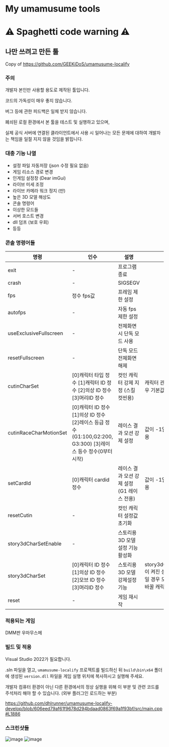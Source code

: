# My umamusume tools
# ⚠ Spaghetti code warning ⚠
## 나만 쓰려고 만든 툴

Copy of https://github.com/GEEKiDoS/umamusume-localify

### 주의
개발자 본인만 사용할 용도로 제작된 툴입니다.

코드의 가독성이 매우 좋지 않습니다.

버그 등에 관한 피드백은 일체 받지 않습니다.

폐쇠된 로컬 환경에서 본 툴을 테스트 및 실행하고 있으며,

실제 공식 서버에 연결된 클라이언트에서 사용 시 일어나는 모든 문제에 대하여 개발자는 책임을 일절 지지 않을 것임을 밝힙니다.


### 대충 기능 나열
- 설정 파일 자동저장 (json 수정 필요 없음)
- 게임 리소스 경로 변경
- 인게임 설정창 (Dear imGui)
- 라이브 미세 조정
- 라이브 카메라 워크 정지 (만)
- 높은 3D 모델 해상도
- 콘솔 명령어
- 이상한 모드들
- 서버 호스트 변경
- dll 덤프 (보호 우회)
- 등등

### 콘솔 명령어들
| **명령**  | **인수** | **설명** | **비고** |
|-------|---------------|------|------|
|exit|-|프로그램 종료||
|crash|-|SIGSEGV||
|fps|정수 fps값|프레임 제한 설정||
|autofps|-|자동 fps 제한 설정||
|useExclusiveFullscreen|-|전체화면 시 단독 모드 사용||
|resetFullscreen|-|단독 모드 전체화면 해제||
|cutinCharSet|[0]캐릭터 타입 정수 [1]캐릭터 ID 정수 [2]의상 ID 정수 [3]머리ID 정수|컷인 캐릭터 강제 지정 (스킬 컷씬용)| 캐릭터 관련 값이 -1일 경우 기본값 사용|
|cutinRaceCharMotionSet|[0]캐릭터 ID 정수 [1]의상 ID 정수 [2]레이스 등급 정수(G1:100,G2:200, G3:300) [3]레이스 등수 정수(0부터 시작)| 레이스 결과 모션 강제 설정 |값이 -1일 경우 기본값 사용|
|setCardId|[0]캐릭터 cardid 정수|레이스 결과 모션 강제 설정 (G1 레이스 전용)|값이 -1일 경우 기본값 사용|
|resetCutin|-|컷인 캐릭터 설정값 초기화||
|story3dCharSetEnable|-|스토리용 3D 모델 설정 기능 활성화||
|story3dCharSet|[0]캐릭터 ID 정수 [1]의상 ID 정수 [2]모브 ID 정수 [3]머리ID 정수|스토리용 3D 모델 강제설정 기능| story3dCharSetEnable이 켜진 상태에서 값이 -1일 경우 모델 생성시마다 바꿀 캐릭터를 묻습니다.|
|reset|-|게임 재시작||



### 적용되는 게임
DMM판 우마무스메

### 빌드 밎 적용
Visual Studio 2022가 필요합니다.

.sln 파일을 열고, `umamusume-localify` 프로젝트를 빌드하신 뒤 `build\bin\x64` 폴더에 생성된 `version.dll` 파일을 게임 실행 위치에 복사하시고 실행해 주세요.

개발자 컴퓨터 환경이 아닌 다른 환경에서의 정상 실행을 위해 이 부분 밎 관련 코드를 주석처리 해야 할 수 있습니다. (외부 플러그인 로드하는 부분)

https://github.com/dhlrunner/umamusume-localify-develop/blob/606eed79af61f9678d294bdaad0863f69a1f93bf/src/main.cpp#L1886


### 스크린샷들
![image](https://github.com/dhlrunner/umamusume-localify-develop/assets/37791084/767117af-4bfc-48f7-939f-58129aa47792)
![image](https://github.com/dhlrunner/umamusume-localify-develop/assets/37791084/19bef1e1-f436-4684-af9e-bfc6de973da3)
